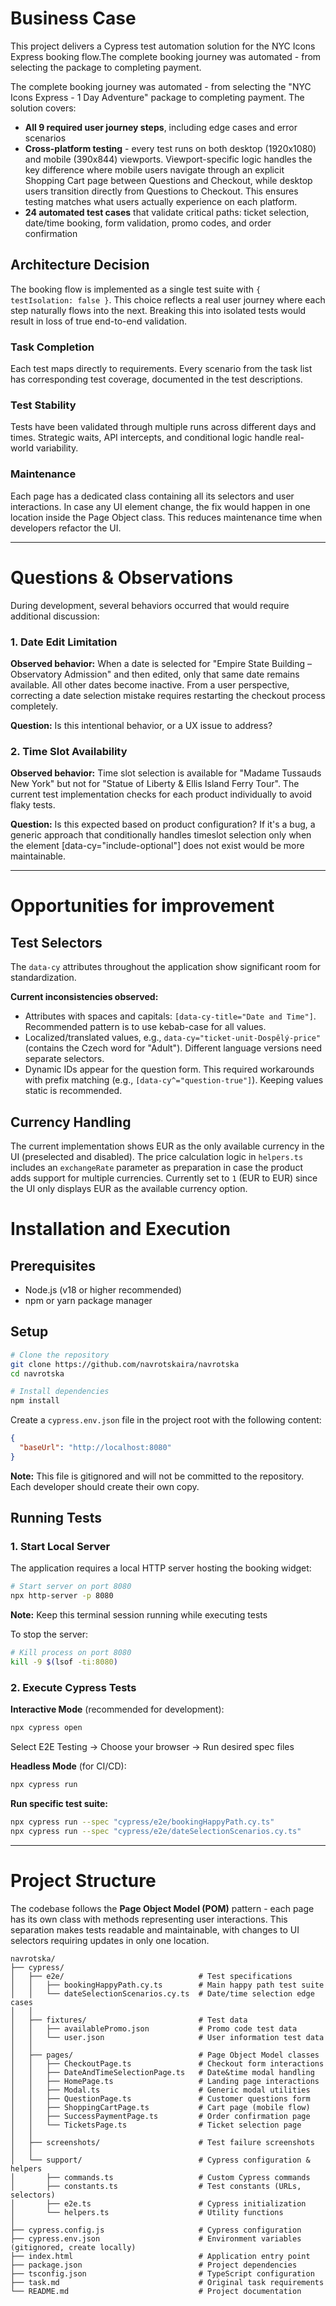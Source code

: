 # Business Case

This project delivers a Cypress test automation solution for the NYC Icons Express booking flow.The complete booking journey was automated - from selecting the package to completing payment.

The complete booking journey was automated - from selecting the "NYC Icons Express - 1 Day Adventure" package to completing payment. The solution covers:

- **All 9 required user journey steps**, including edge cases and error scenarios
- **Cross-platform testing** - every test runs on both desktop (1920x1080) and mobile (390x844) viewports. Viewport-specific logic handles the key difference where mobile users navigate through an explicit Shopping Cart page between Questions and Checkout, while desktop users transition directly from Questions to Checkout. This ensures testing matches what users actually experience on each platform.
- **24 automated test cases** that validate critical paths: ticket selection, date/time booking, form validation, promo codes, and order confirmation

## Architecture Decision

The booking flow is implemented as a single test suite with `{ testIsolation: false }`. This choice reflects a real user journey where each step naturally flows into the next. Breaking this into isolated tests would result in loss of true end-to-end validation.

### Task Completion

Each test maps directly to requirements. Every scenario from the task list has corresponding test coverage, documented in the test descriptions.

### Test Stability

Tests have been validated through multiple runs across different days and times. Strategic waits, API intercepts, and conditional logic handle real-world variability.

### Maintenance

Each page has a dedicated class containing all its selectors and user interactions. In case any UI element change, the fix would happen in one location inside the Page Object class. This reduces maintenance time when developers refactor the UI.

---

# Questions & Observations

During development, several behaviors occurred that would require additional discussion:

### 1. Date Edit Limitation

**Observed behavior:** When a date is selected for "Empire State Building – Observatory Admission" and then edited, only that same date remains available. All other dates become inactive. From a user perspective, correcting a date selection mistake requires restarting the checkout process completely.

**Question:** Is this intentional behavior, or a UX issue to address?

### 2. Time Slot Availability

**Observed behavior:** Time slot selection is available for "Madame Tussauds New York" but not for "Statue of Liberty & Ellis Island Ferry Tour". The current test implementation checks for each product individually to avoid flaky tests.

**Question:** Is this expected based on product configuration? If it's a bug, a generic approach that conditionally handles timeslot selection only when the element [data-cy="include-optional"] does not exist would be more maintainable.

---

# Opportunities for improvement

## Test Selectors

The `data-cy` attributes throughout the application show significant room for standardization.

**Current inconsistencies observed:**

- Attributes with spaces and capitals: `[data-cy-title="Date and Time"]`. Recommended pattern is to use kebab-case for all values.
- Localized/translated values, e.g., `data-cy="ticket-unit-Dospělý-price"` (contains the Czech word for "Adult"). Different language versions need separate selectors.
- Dynamic IDs appear for the question form. This required workarounds with prefix matching (e.g., `[data-cy^="question-true"]`). Keeping values static is recommended.

## Currency Handling

The current implementation shows EUR as the only available currency in the UI (preselected and disabled). The price calculation logic in `helpers.ts` includes an `exchangeRate` parameter as preparation in case the product adds support for multiple currencies. Currently set to `1` (EUR to EUR) since the UI only displays EUR as the available currency option.

# Installation and Execution

## Prerequisites

- Node.js (v18 or higher recommended)
- npm or yarn package manager

## Setup

```bash
# Clone the repository
git clone https://github.com/navrotskaira/navrotska
cd navrotska

# Install dependencies
npm install
```

Create a `cypress.env.json` file in the project root with the following content:

```json
{
  "baseUrl": "http://localhost:8080"
}
```

**Note:** This file is gitignored and will not be committed to the repository. Each developer should create their own copy.

## Running Tests

### 1. Start Local Server

The application requires a local HTTP server hosting the booking widget:

```bash
# Start server on port 8080
npx http-server -p 8080
```

**Note:** Keep this terminal session running while executing tests

To stop the server:

```bash
# Kill process on port 8080
kill -9 $(lsof -ti:8080)
```

### 2. Execute Cypress Tests

**Interactive Mode** (recommended for development):

```bash
npx cypress open
```

Select E2E Testing → Choose your browser → Run desired spec files

**Headless Mode** (for CI/CD):

```bash
npx cypress run
```

**Run specific test suite:**

```bash
npx cypress run --spec "cypress/e2e/bookingHappyPath.cy.ts"
npx cypress run --spec "cypress/e2e/dateSelectionScenarios.cy.ts"
```

---

# Project Structure

The codebase follows the **Page Object Model (POM)** pattern - each page has its own class with methods representing user interactions. This separation makes tests readable and maintainable, with changes to UI selectors requiring updates in only one location.

```
navrotska/
├── cypress/
│   ├── e2e/                              # Test specifications
│   │   ├── bookingHappyPath.cy.ts        # Main happy path test suite
│   │   └── dateSelectionScenarios.cy.ts  # Date/time selection edge cases
│   │
│   ├── fixtures/                         # Test data
│   │   ├── availablePromo.json           # Promo code test data
│   │   └── user.json                     # User information test data
│   │
│   ├── pages/                            # Page Object Model classes
│   │   ├── CheckoutPage.ts               # Checkout form interactions
│   │   ├── DateAndTimeSelectionPage.ts   # Date&time modal handling
│   │   ├── HomePage.ts                   # Landing page interactions
│   │   ├── Modal.ts                      # Generic modal utilities
│   │   ├── QuestionPage.ts               # Customer questions form
│   │   ├── ShoppingCartPage.ts           # Cart page (mobile flow)
│   │   ├── SuccessPaymentPage.ts         # Order confirmation page
│   │   └── TicketsPage.ts                # Ticket selection page
│   │
│   ├── screenshots/                      # Test failure screenshots
│   │
│   └── support/                          # Cypress configuration & helpers
│       ├── commands.ts                   # Custom Cypress commands
│       ├── constants.ts                  # Test constants (URLs, selectors)
│       ├── e2e.ts                        # Cypress initialization
│       └── helpers.ts                    # Utility functions
│
├── cypress.config.js                     # Cypress configuration
├── cypress.env.json                      # Environment variables (gitignored, create locally)
├── index.html                            # Application entry point
├── package.json                          # Project dependencies
├── tsconfig.json                         # TypeScript configuration
├── task.md                               # Original task requirements
└── README.md                             # Project documentation
```

